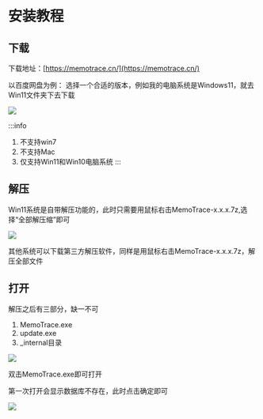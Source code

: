 # 安装教程

## 下载

下载地址：[https://memotrace.cn/](https://memotrace.cn/)

以百度网盘为例：
选择一个合适的版本，例如我的电脑系统是Windows11，就去Win11文件夹下去下载

![](https://blog.lc044.love/static/img/30bd1c93aade53f7ab267ab561be5896.clipboard-2024-04-01.webp)

:::info
1. 不支持win7
2. 不支持Mac
3. 仅支持Win11和Win10电脑系统
:::

## 解压

Win11系统是自带解压功能的，此时只需要用鼠标右击MemoTrace-x.x.x.7z,选择“全部解压缩”即可

![](https://blog.lc044.love/static/img/4823abf4f00f6c41f236dba0cff415bf.clipboard-2024-04-01.webp)

其他系统可以下载第三方解压软件，同样是用鼠标右击MemoTrace-x.x.x.7z，解压全部文件

## 打开

解压之后有三部分，缺一不可
1) MemoTrace.exe
2) update.exe
3) _internal目录

![](https://blog.lc044.love/static/img/d6bc0db15e20bee508dcb098c5098f48.clipboard-2024-04-01.webp)

双击MemoTrace.exe即可打开

第一次打开会显示数据库不存在，此时点击确定即可

![](https://blog.lc044.love/static/img/bbdc07ecb6aecb028c46199dbfe0da85.clipboard-2024-04-01.webp)